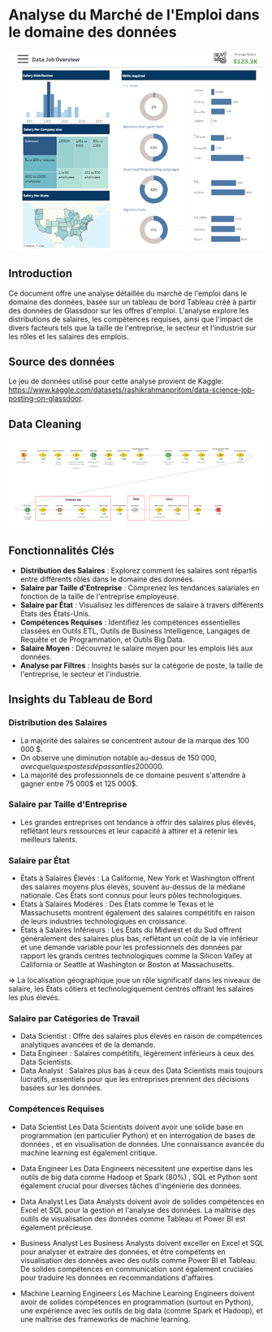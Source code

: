 
# Analyse du Marché de l'Emploi dans le domaine des données

![](Images/Tableau_Data_Job_Overview.PNG)

## Introduction
Ce document offre une analyse détaillée du marché de l'emploi dans le domaine des données, basée sur un tableau de bord Tableau créé à partir des données de Glassdoor sur les offres d'emploi. L'analyse explore les distributions de salaires, les compétences requises, ainsi que l'impact de divers facteurs tels que la taille de l'entreprise, le secteur et l'industrie sur les rôles et les salaires des emplois.

## Source des données
Le jeu de données utilisé pour cette analyse provient de Kaggle: https://www.kaggle.com/datasets/rashikrahmanpritom/data-science-job-posting-on-glassdoor.

## Data Cleaning
<img src="Images/data_cleaning_KNIME_AP.png" width="1000">


## Fonctionnalités Clés
- **Distribution des Salaires** : Explorez comment les salaires sont répartis entre différents rôles dans le domaine des données.
- **Salaire par Taille d'Entreprise** : Comprenez les tendances salariales en fonction de la taille de l'entreprise employeuse.
- **Salaire par État** : Visualisez les différences de salaire à travers différents États des États-Unis.
- **Compétences Requises** : Identifiez les compétences essentielles classées en Outils ETL, Outils de Business Intelligence, Langages de Requête et de Programmation, et Outils Big Data.
- **Salaire Moyen** : Découvrez le salaire moyen pour les emplois liés aux données.
- **Analyse par Filtres** : Insights basés sur la catégorie de poste, la taille de l'entreprise, le secteur et l'industrie.


## Insights du Tableau de Bord
### Distribution des Salaires
- La majorité des salaires se concentrent autour de la marque des 100 000 $.
- On observe une diminution notable au-dessus de 150 000$, avec quelques postes dépassant les 200 000$.
- La majorité des professionnels de ce domaine peuvent s'attendre à gagner entre 75 000$ et 125 000$.

### Salaire par Taille d'Entreprise
- Les grandes entreprises ont tendance à offrir des salaires plus élevés, reflétant leurs ressources et leur capacité à attirer et à retenir les meilleurs talents.


### Salaire par État
- États à Salaires Élevés : La Californie, New York et Washington offrent des salaires moyens plus élevés, souvent au-dessus de la médiane nationale. Ces États sont connus pour leurs pôles technologiques.
- États à Salaires Modérés : Des États comme le Texas  et le Massachusetts montrent également des salaires compétitifs en raison de leurs industries technologiques en croissance.
- États à Salaires Inférieurs : Les États du Midwest et du Sud offrent généralement des salaires plus bas, reflétant un coût de la vie inférieur et une demande variable pour les professionnels des données par rapport les grands centres technologiques comme la Silicon Valley at California or Seattle at Washington or Boston at Massachusetts.

=> La localisation géographique joue un rôle significatif dans les niveaux de salaire, les États côtiers et technologiquement centrés offrant les salaires les plus élevés.

### Salaire par Catégories de Travail
- Data Scientist : Offre des salaires plus élevés en raison de compétences analytiques avancées et de la demande.
- Data Engineer : Salaires compétitifs, légèrement inférieurs à ceux des Data Scientists.
- Data Analyst : Salaires plus bas à ceux des Data Scientists mais toujours lucratifs, essentiels pour que les entreprises prennent des décisions basées sur les données.


### Compétences Requises
- Data Scientist
Les Data Scientists doivent avoir une solide base en programmation (en particulier Python) et en interrogation de bases de données , et en visualisation de données. Une connaissance avancée du machine learning est également critique.

- Data Engineer
Les Data Engineers nécessitent une expertise dans les outils de big data comme Hadoop et Spark (80%) , SQL et Python sont également crucial pour diverses tâches d'ingénierie des données.

- Data Analyst
Les Data Analysts doivent avoir de solides compétences en Excel et SQL pour la gestion et l'analyse des données. La maîtrise des outils de visualisation des données comme Tableau et Power BI est également précieuse.

- Business Analyst
Les Business Analysts doivent exceller en Excel et SQL pour analyser et extraire des données, et être compétents en visualisation des données avec des outils comme Power BI et Tableau. De solides compétences en communication sont également cruciales pour traduire les données en recommandations d'affaires.

- Machine Learning Engineers
 Les Machine Learning Engineers doivent avoir de solides compétences en programmation (surtout en Python), une expérience avec les outils de big data (comme Spark et Hadoop), et une maîtrise des frameworks de machine learning.


